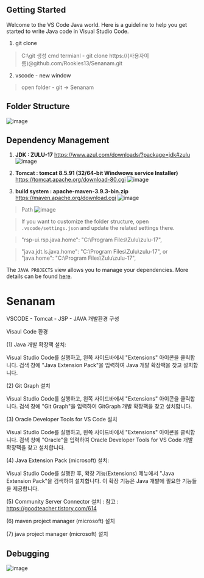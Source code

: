 ## Getting Started

Welcome to the VS Code Java world. Here is a guideline to help you get started to write Java code in Visual Studio Code.
1. git clone
  >  C:\git 생성
  > cmd termianl
     - git clone https://(사용자이름)@github.com/Rookies13/Senanam.git

2. vscode - new window
  > open folder - git -> Senanam 

## Folder Structure

![image](https://github.com/Rookies13/Senanam/assets/140288335/f343552d-85f7-49e6-9bb9-06e0872f90ad)


## Dependency Management
1. **JDK : ZULU-17**
     https://www.azul.com/downloads/?package=jdk#zulu
   ![image](https://github.com/Rookies13/Senanam/assets/140288335/65728b13-509f-4600-8076-01e97317052c)


2. **Tomcat : tomcat 8.5.91 (32/64-bit Windwows service Installer)**
      https://tomcat.apache.org/download-80.cgi
![image](https://github.com/Rookies13/Senanam/assets/140288335/5cd29ba7-f936-494b-a897-e652ce8a93d1)


3. **build system : apache-maven-3.9.3-bin.zip**
     https://maven.apache.org/download.cgi
  ![image](https://github.com/Rookies13/Senanam/assets/140288335/8769b277-b1bd-4456-9428-7bd520c8353a)

> Path
  ![image](https://github.com/Rookies13/Senanam/assets/140288335/1180f5a5-dd59-40a5-a180-891566b5f4a8)



> If you want to customize the folder structure, open `.vscode/settings.json` and update the related settings there.

  >"rsp-ui.rsp.java.home": "C:\\Program Files\\Zulu\\zulu-17",

  > "java.jdt.ls.java.home": "C:\\Program Files\\Zulu\\zulu-17", or "java.home": "C:\\Program Files\\Zulu\\zulu-17",

The `JAVA PROJECTS` view allows you to manage your dependencies. More details can be found [here](https://github.com/microsoft/vscode-java-dependency#manage-dependencies).

# Senanam

VSCODE - Tomcat - JSP - JAVA 개발환경 구성

Visaul Code 환경

(1) Java 개발 확장팩 설치:

Visual Studio Code를 실행하고, 왼쪽 사이드바에서 "Extensions" 아이콘을 클릭합니다. 검색 창에 "Java Extension Pack"을 입력하여 Java 개발 확장팩을 찾고 설치합니다.

(2) Git Graph 설치

Visual Studio Code를 실행하고, 왼쪽 사이드바에서 "Extensions" 아이콘을 클릭합니다. 검색 창에 "Git Graph"을 입력하여 GitGraph 개발 확장팩을 찾고 설치합니다.

(3) Oracle Developer Tools for VS Code 설치 

Visual Studio Code를 실행하고, 왼쪽 사이드바에서 "Extensions" 아이콘을 클릭합니다. 검색 창에 "Oracle"을 입력하여 Oracle Developer Tools for VS Code 개발 확장팩을 찾고 설치합니다.

(4) Java Extension Pack (microsoft) 설치:

Visual Studio Code를 실행한 후, 확장 기능(Extensions) 메뉴에서 "Java Extension Pack"을 검색하여 설치합니다. 이 확장 기능은 Java 개발에 필요한 기능들을 제공합니다.

(5) Community Server Connector 설치 : 
참고 : 
https://goodteacher.tistory.com/614

(6) maven project manager (microsoft) 설치

(7) java project manager (microsoft) 설치 


## Debugging

![image](https://github.com/Rookies13/Senanam/assets/140288335/095c32f9-8392-4cce-88e4-73a0c3aa3a8a)



